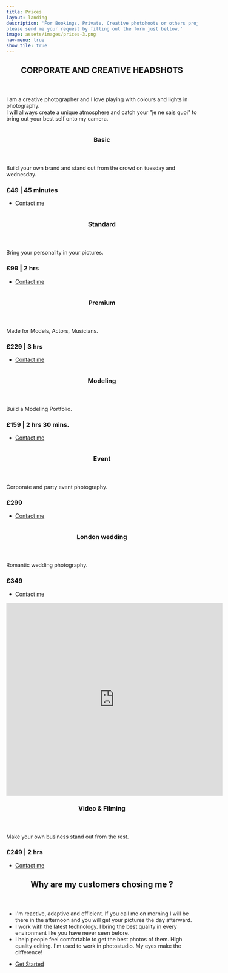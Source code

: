 ```yaml
---
title: Prices
layout: landing
description: 'For Bookings, Private, Creative photohoots or others projects <br>
please send me your request by filling out the form just bellow.'
image: assets/images/prices-3.png
nav-menu: true
show_tile: true
---
```


<!-- Main -->
<div id="main">

<!-- One -->
<section id="one">
	<div class="inner">
		<header class="major">
			<h2>CORPORATE AND CREATIVE HEADSHOTS</h2>
		</header>
		<p>
      I am a creative photographer and I love playing with colours and lights in
      photography.<br> I will allways create a unique atmosphere and catch your "je ne
      sais quoi" to bring out your best self onto my camera.
    </p>
	</div>
</section>

<!-- Two -->
<section id="two" class="spotlights">
	<section>
		<a href="generic.html" class="image">
			<img src="assets/images/basic-2.png" alt="" data-position="center center" />
		</a>
		<div class="content">
			<div class="inner">
				<header class="major">
					<h3>Basic</h3>
				</header>
				<p>
          Build your own brand and stand out from the crowd on tuesday and wednesday.
        </p><h3>£49 | 45 minutes</h3>
				<ul class="actions">
					<li><a href="/#contact" class="button">Contact me</a></li>
				</ul>
			</div>
		</div>
	</section>
	<section>
		<a href="generic.html" class="image">
			<img src="assets/images/standard-2.png" alt="" data-position="top center" />
		</a>
		<div class="content">
			<div class="inner">
				<header class="major">
					<h3>Standard</h3>
				</header>
				<p>Bring your personality in your pictures.</p><h3>£99 | 2 hrs</h3>
				<ul class="actions">
					<li><a href="/#contact" class="button">Contact me</a></li>
				</ul>
			</div>
		</div>
	</section>
	<section>
		<a href="generic.html" class="image">
			<img src="assets/images/premium-2.png" alt="" data-position="25% 25%" />
		</a>
		<div class="content">
			<div class="inner">
				<header class="major">
					<h3>Premium</h3>
				</header>
				<p>Made for Models, Actors, Musicians.</p><h3>£229 | 3 hrs</h3>
				<ul class="actions">
					<li><a href="/#contact" class="button">Contact me</a></li>
				</ul>
			</div>
		</div>
	</section>
  <section>
    <a href="generic.html" class="image">
      <img src="assets/images/model-2.png" alt="" data-position="center center" />
    </a>
    <div class="content">
      <div class="inner">
        <header class="major">
          <h3>Modeling</h3>
        </header>
        <p>
          Build a Modeling Portfolio.
        </p><h3>£159 | 2 hrs 30 mins.</h3>
        <ul class="actions">
          <li><a href="/#contact" class="button">Contact me</a></li>
        </ul>
      </div>
    </div>
  </section>
  <section>
    <a href="generic.html" class="image">
      <img src="assets/images/event-2.png" alt="" data-position="top center" />
    </a>
    <div class="content">
      <div class="inner">
        <header class="major">
          <h3>Event</h3>
        </header>
        <p>Corporate and party event photography.</p><h3>£299</h3>
        <ul class="actions">
          <li><a href="/#contact" class="button">Contact me</a></li>
        </ul>
      </div>
    </div>
  </section>
  <section>
    <a href="generic.html" class="image">
      <img src="assets/images/weddings.png" alt="" data-position="25% 25%" />
    </a>
    <div class="content">
      <div class="inner">
        <header class="major">
          <h3>London wedding</h3>
        </header>
        <p>Romantic wedding photography.</p><h3>£349</h3>
        <ul class="actions">
          <li><a href="/#contact" class="button">Contact me</a></li>
        </ul>
      </div>
    </div>
  </section>
  <section>
    <!-- <a href="generic.html" class="image">
      <img src="assets/images/basic-2.png" alt="" data-position="center center" />
    </a> -->
    <iframe class="image" width="570" height="510" src="https://www.youtube.com/embed/bebP8cNyhCE" frameborder="0" allow="accelerometer; autoplay; encrypted-media; gyroscope; picture-in-picture" allowfullscreen></iframe>
    <div class="content">
      <div class="inner">
        <header class="major">
          <h3>Video & Filming</h3>
        </header>
        <p>
          Make your own business stand out from the rest.
        </p><h3>£249 | 2 hrs</h3>
        <ul class="actions">
          <li><a href="/#contact" class="button">Contact me</a></li>
        </ul>
      </div>
    </div>
  </section>
</section>

<!-- Three -->
<section id="three">
	<div class="inner">
		<header class="major">
			<h2>Why are my customers chosing me ?</h2>
		</header>
    <ul>
      <li>
        I'm reactive, adaptive and efficient. If you call me on morning I will be there in the afternoon and you will get your pictures the day​​ afterward.
      </li>
      <li>
        I work with the latest technology. I bring the best quality in every environment like you have never seen before.
      </li>
      <li>
        I help people feel comfortable to get the best photos of them. High quality editing. I'm used to work in photostudio. My eyes make the difference!
      </li>
    </ul>
		<ul class="actions">
			<li><a href="/#contact" class="button next">Get Started</a></li>
		</ul>
	</div>
</section>

</div>
